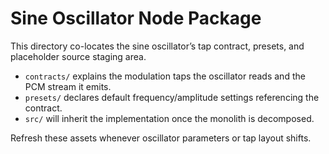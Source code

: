 # Sine Oscillator Node Package

This directory co-locates the sine oscillator’s tap contract, presets, and placeholder source staging area.

- `contracts/` explains the modulation taps the oscillator reads and the PCM stream it emits.
- `presets/` declares default frequency/amplitude settings referencing the contract.
- `src/` will inherit the implementation once the monolith is decomposed.

Refresh these assets whenever oscillator parameters or tap layout shifts.
